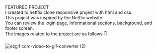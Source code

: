 FEATURED PROJECT
<br>
I created to netflix clone responsive project with html and css.
<br>
This project was inspired by the Netflix website.
<br>
You can review the login page, informational sections, background, and footer screen.
<br>
The images related to the project are as follows  &#128071;
<br>
<br>
![ezgif com-video-to-gif-converter (2)](https://github.com/user-attachments/assets/986bd6c4-6570-4e1e-990f-3f49bb01e422)
